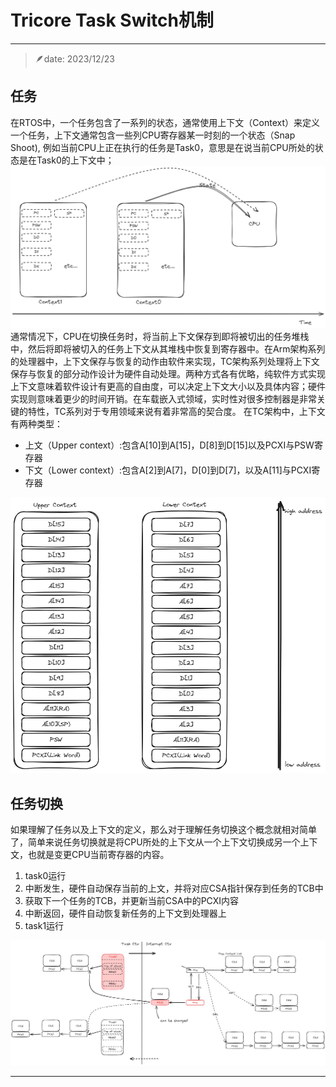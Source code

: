 
# Tricore Task Switch机制
---
> 🪶date: 2023/12/23

## 任务
在RTOS中，一个任务包含了一系列的状态，通常使用上下文（Context）来定义一个任务，上下文通常包含一些列CPU寄存器某一时刻的一个状态（Snap Shoot), 例如当前CPU上正在执行的任务是Task0，意思是在说当前CPU所处的状态是在Task0的上下文中；
![context](../_assets/context.png)
通常情况下，CPU在切换任务时，将当前上下文保存到即将被切出的任务堆栈中，然后将即将被切入的任务上下文从其堆栈中恢复到寄存器中。在Arm架构系列的处理器中，上下文保存与恢复的动作由软件来实现，TC架构系列处理将上下文保存与恢复的部分动作设计为硬件自动处理。两种方式各有优略，纯软件方式实现上下文意味着软件设计有更高的自由度，可以决定上下文大小以及具体内容；硬件实现则意味着更少的时间开销。在车载嵌入式领域，实时性对很多控制器是非常关键的特性，TC系列对于专用领域来说有着非常高的契合度。
在TC架构中，上下文有两种类型：

- 上文（Upper context）:包含A[10]到A[15]，D[8]到D[15]以及PCXI与PSW寄存器
- 下文（Lower context）:包含A[2]到A[7]，D[0]到D[7]，以及A[11]与PCXI寄存器

![context_type](../_assets/contexttype.png)

## 任务切换
如果理解了任务以及上下文的定义，那么对于理解任务切换这个概念就相对简单了，简单来说任务切换就是将CPU所处的上下文从一个上下文切换成另一个上下文，也就是变更CPU当前寄存器的内容。
1. task0运行
2. 中断发生，硬件自动保存当前的上文，并将对应CSA指针保存到任务的TCB中
3. 获取下一个任务的TCB，并更新当前CSA中的PCXI内容
4. 中断返回，硬件自动恢复新任务的上下文到处理器上
5. task1运行

![task_switch](../_assets/task_switch.png)

---